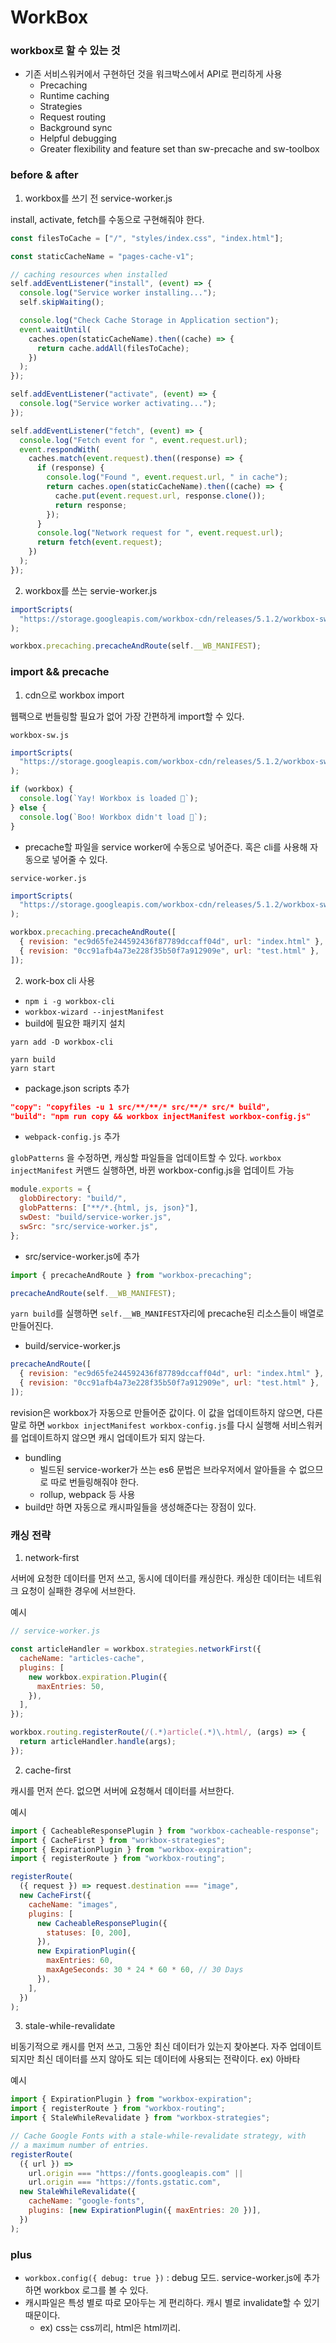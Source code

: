 # WorkBox

### workbox로 할 수 있는 것

- 기존 서비스워커에서 구현하던 것을 워크박스에서 API로 편리하게 사용
  - Precaching
  - Runtime caching
  - Strategies
  - Request routing
  - Background sync
  - Helpful debugging
  - Greater flexibility and feature set than sw-precache and sw-toolbox

### before & after

1. workbox를 쓰기 전 service-worker.js

install, activate, fetch를 수동으로 구현해줘야 한다.

```js
const filesToCache = ["/", "styles/index.css", "index.html"];

const staticCacheName = "pages-cache-v1";

// caching resources when installed
self.addEventListener("install", (event) => {
  console.log("Service worker installing...");
  self.skipWaiting();

  console.log("Check Cache Storage in Application section");
  event.waitUntil(
    caches.open(staticCacheName).then((cache) => {
      return cache.addAll(filesToCache);
    })
  );
});

self.addEventListener("activate", (event) => {
  console.log("Service worker activating...");
});

self.addEventListener("fetch", (event) => {
  console.log("Fetch event for ", event.request.url);
  event.respondWith(
    caches.match(event.request).then((response) => {
      if (response) {
        console.log("Found ", event.request.url, " in cache");
        return caches.open(staticCacheName).then((cache) => {
          cache.put(event.request.url, response.clone());
          return response;
        });
      }
      console.log("Network request for ", event.request.url);
      return fetch(event.request);
    })
  );
});
```

2. workbox를 쓰는 servie-worker.js

```js
importScripts(
  "https://storage.googleapis.com/workbox-cdn/releases/5.1.2/workbox-sw.js"
);

workbox.precaching.precacheAndRoute(self.__WB_MANIFEST);
```

### import && precache

1. cdn으로 workbox import

웹팩으로 번들링할 필요가 없어 가장 간편하게 import할 수 있다.

`workbox-sw.js`

```js
importScripts(
  "https://storage.googleapis.com/workbox-cdn/releases/5.1.2/workbox-sw.js"
);

if (workbox) {
  console.log(`Yay! Workbox is loaded 🎉`);
} else {
  console.log(`Boo! Workbox didn't load 😬`);
}
```

- precache할 파일을 service worker에 수동으로 넣어준다. 혹은 cli를 사용해 자동으로 넣어줄 수 있다.

`service-worker.js`

```js
importScripts(
  "https://storage.googleapis.com/workbox-cdn/releases/5.1.2/workbox-sw.js"
);

workbox.precaching.precacheAndRoute([
  { revision: "ec9d65fe244592436f87789dccaff04d", url: "index.html" },
  { revision: "0cc91afb4a73e228f35b50f7a912909e", url: "test.html" },
]);
```

2. work-box cli 사용

- `npm i -g workbox-cli`
- `workbox-wizard --injestManifest`
- build에 필요한 패키지 설치

```
yarn add -D workbox-cli

yarn build
yarn start
```

- package.json scripts 추가

```json
"copy": "copyfiles -u 1 src/**/**/* src/**/* src/* build",
"build": "npm run copy && workbox injectManifest workbox-config.js"
```

- `webpack-config.js` 추가

`globPatterns` 을 수정하면, 캐싱할 파일들을 업데이트할 수 있다.
`workbox injectManifest` 커맨드 실행하면, 바뀐 workbox-config.js을 업데이트 가능

```js
module.exports = {
  globDirectory: "build/",
  globPatterns: ["**/*.{html, js, json}"],
  swDest: "build/service-worker.js",
  swSrc: "src/service-worker.js",
};
```

- src/service-worker.js에 추가

```js
import { precacheAndRoute } from "workbox-precaching";

precacheAndRoute(self.__WB_MANIFEST);
```

`yarn build`를 실행하면 `self.__WB_MANIFEST`자리에 precache된 리소스들이 배열로 만들어진다.

- build/service-worker.js

```js
precacheAndRoute([
  { revision: "ec9d65fe244592436f87789dccaff04d", url: "index.html" },
  { revision: "0cc91afb4a73e228f35b50f7a912909e", url: "test.html" },
]);
```

revision은 workbox가 자동으로 만들어준 값이다.
이 값을 업데이트하지 않으면, 다른 말로 하면 `workbox injectManifest workbox-config.js`를 다시 실행해
서비스워커를 업데이트하지 않으면 캐시 업데이트가 되지 않는다.

- bundling
  - 빌드된 service-worker가 쓰는 es6 문법은 브라우저에서 알아들을 수 없으므로 따로 번들링해줘야 한다.
  - rollup, webpack 등 사용
- build만 하면 자동으로 캐시파일들을 생성해준다는 장점이 있다.

### 캐싱 전략

1. network-first

서버에 요청한 데이터를 먼저 쓰고, 동시에 데이터를 캐싱한다. 캐싱한 데이터는 네트워크 요청이 실패한 경우에 서브한다.

예시

```js
// service-worker.js

const articleHandler = workbox.strategies.networkFirst({
  cacheName: "articles-cache",
  plugins: [
    new workbox.expiration.Plugin({
      maxEntries: 50,
    }),
  ],
});

workbox.routing.registerRoute(/(.*)article(.*)\.html/, (args) => {
  return articleHandler.handle(args);
});
```

2. cache-first

캐시를 먼저 쓴다. 없으면 서버에 요청해서 데이터를 서브한다.

예시

```js
import { CacheableResponsePlugin } from "workbox-cacheable-response";
import { CacheFirst } from "workbox-strategies";
import { ExpirationPlugin } from "workbox-expiration";
import { registerRoute } from "workbox-routing";

registerRoute(
  ({ request }) => request.destination === "image",
  new CacheFirst({
    cacheName: "images",
    plugins: [
      new CacheableResponsePlugin({
        statuses: [0, 200],
      }),
      new ExpirationPlugin({
        maxEntries: 60,
        maxAgeSeconds: 30 * 24 * 60 * 60, // 30 Days
      }),
    ],
  })
);
```

3. stale-while-revalidate

비동기적으로 캐시를 먼저 쓰고, 그동안 최신 데이터가 있는지 찾아본다.
자주 업데이트되지만 최신 데이터를 쓰지 않아도 되는 데이터에 사용되는 전략이다. ex) 아바타

예시

```js
import { ExpirationPlugin } from "workbox-expiration";
import { registerRoute } from "workbox-routing";
import { StaleWhileRevalidate } from "workbox-strategies";

// Cache Google Fonts with a stale-while-revalidate strategy, with
// a maximum number of entries.
registerRoute(
  ({ url }) =>
    url.origin === "https://fonts.googleapis.com" ||
    url.origin === "https://fonts.gstatic.com",
  new StaleWhileRevalidate({
    cacheName: "google-fonts",
    plugins: [new ExpirationPlugin({ maxEntries: 20 })],
  })
);
```

### plus

- `workbox.config({ debug: true })` : debug 모드. service-worker.js에 추가하면 workbox 로그를 볼 수 있다.
- 캐시파일은 특성 별로 따로 모아두는 게 편리하다. 캐시 별로 invalidate할 수 있기 때문이다.
  - ex) css는 css끼리, html은 html끼리.
